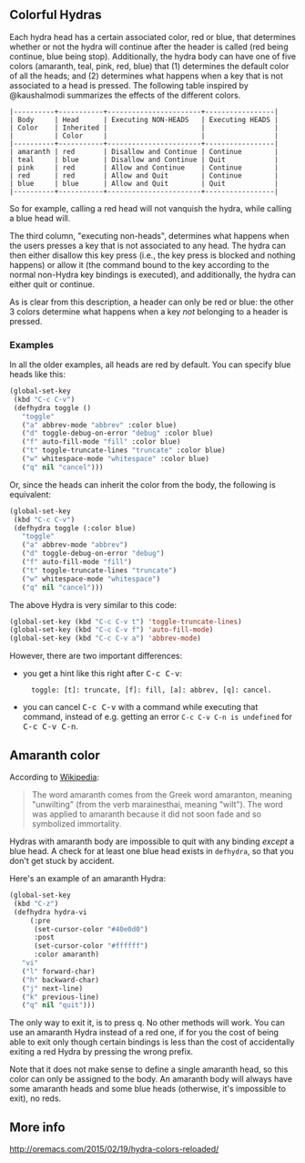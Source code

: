 ## Colorful Hydras

Each hydra head has a certain associated color, red or blue, that determines
whether or not the hydra will continue after the header is called (red being continue, blue being stop).
Additionally, the hydra body can have one of five colors (amaranth, teal, pink, red, blue)
that (1) determines the default color of all the heads; and (2) determines
what happens when a key that is not associated to a head is pressed.
The following table inspired by @kaushalmodi summarizes the effects of the different colors.
```
|----------+-----------+-----------------------+-----------------|
| Body     | Head      | Executing NON-HEADS   | Executing HEADS |
| Color    | Inherited |                       |                 |
|          | Color     |                       |                 |
|----------+-----------+-----------------------+-----------------|
| amaranth | red       | Disallow and Continue | Continue        |
| teal     | blue      | Disallow and Continue | Quit            |
| pink     | red       | Allow and Continue    | Continue        |
| red      | red       | Allow and Quit        | Continue        |
| blue     | blue      | Allow and Quit        | Quit            |
|----------+-----------+-----------------------+-----------------|
```

So for example, calling a red head will not vanquish the hydra,
while calling a blue head will.

The third column, "executing non-heads", determines what happens
when the users presses a key that is not associated to any head.
The hydra can then either disallow this key press (i.e., the key press
is blocked and nothing happens) or allow it (the command bound to the key according
to the normal non-Hydra key bindings is executed),
and additionally,
the hydra can either quit or continue.

As is clear from this description,
a header can only be red or blue:
the other 3 colors determine what happens when a key *not* belonging to a header is pressed.

### Examples

In all the older examples, all heads are red by default. You can specify blue heads like this:

```cl
(global-set-key
 (kbd "C-c C-v")
 (defhydra toggle ()
   "toggle"
   ("a" abbrev-mode "abbrev" :color blue)
   ("d" toggle-debug-on-error "debug" :color blue)
   ("f" auto-fill-mode "fill" :color blue)
   ("t" toggle-truncate-lines "truncate" :color blue)
   ("w" whitespace-mode "whitespace" :color blue)
   ("q" nil "cancel")))
```

Or, since the heads can inherit the color from the body, the following is equivalent:

```cl
(global-set-key
 (kbd "C-c C-v")
 (defhydra toggle (:color blue)
   "toggle"
   ("a" abbrev-mode "abbrev")
   ("d" toggle-debug-on-error "debug")
   ("f" auto-fill-mode "fill")
   ("t" toggle-truncate-lines "truncate")
   ("w" whitespace-mode "whitespace")
   ("q" nil "cancel")))
```

The above Hydra is very similar to this code:

```cl
(global-set-key (kbd "C-c C-v t") 'toggle-truncate-lines)
(global-set-key (kbd "C-c C-v f") 'auto-fill-mode)
(global-set-key (kbd "C-c C-v a") 'abbrev-mode)
```

However, there are two important differences:

- you get a hint like this right after <kbd>C-c C-v</kbd>:

        toggle: [t]: truncate, [f]: fill, [a]: abbrev, [q]: cancel.

- you can cancel <kbd>C-c C-v</kbd> with a command while executing that command, instead of e.g.
getting an error `C-c C-v C-n is undefined` for <kbd>C-c C-v C-n</kbd>.

## Amaranth color

According to [Wikipedia](http://en.wikipedia.org/wiki/Amaranth):

> The word amaranth comes from the Greek word amaranton, meaning "unwilting" (from the
> verb marainesthai, meaning "wilt").  The word was applied to amaranth because it did not
> soon fade and so symbolized immortality.

Hydras with amaranth body are impossible to quit with any binding *except* a blue head.
A check for at least one blue head exists in `defhydra`, so that you don't get stuck by accident.

Here's an example of an amaranth Hydra:

```cl
(global-set-key
 (kbd "C-z")
 (defhydra hydra-vi
     (:pre
      (set-cursor-color "#40e0d0")
      :post
      (set-cursor-color "#ffffff")
      :color amaranth)
   "vi"
   ("l" forward-char)
   ("h" backward-char)
   ("j" next-line)
   ("k" previous-line)
   ("q" nil "quit")))
```

The only way to exit it, is to press <kbd>q</kbd>. No other methods will work.  You can use an
amaranth Hydra instead of a red one, if for you the cost of being able to exit only though certain
bindings is less than the cost of accidentally exiting a red Hydra by pressing the wrong prefix.

Note that it does not make sense to define a single amaranth head, so this color can only be
assigned to the body. An amaranth body will always have some amaranth heads and some blue heads
(otherwise, it's impossible to exit), no reds.


## More info
http://oremacs.com/2015/02/19/hydra-colors-reloaded/